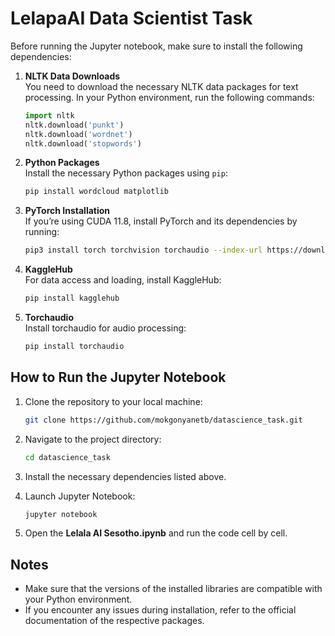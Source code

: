 # LelapaAI Data Scientist Task

Before running the Jupyter notebook, make sure to install the following dependencies:

1. **NLTK Data Downloads**  
   You need to download the necessary NLTK data packages for text processing. In your Python environment, run the following commands:

   ```python
   import nltk
   nltk.download('punkt')
   nltk.download('wordnet')
   nltk.download('stopwords')
   ```

2. **Python Packages**  
   Install the necessary Python packages using `pip`:

   ```bash
   pip install wordcloud matplotlib
   ```

3. **PyTorch Installation**  
   If you’re using CUDA 11.8, install PyTorch and its dependencies by running:

   ```bash
   pip3 install torch torchvision torchaudio --index-url https://download.pytorch.org/whl/cu118
   ```

4. **KaggleHub**  
   For data access and loading, install KaggleHub:

   ```bash
   pip install kagglehub
   ```

5. **Torchaudio**  
   Install torchaudio for audio processing:

   ```bash
   pip install torchaudio
   ```

## How to Run the Jupyter Notebook

1. Clone the repository to your local machine:

   ```bash
   git clone https://github.com/mokgonyanetb/datascience_task.git
   ```

2. Navigate to the project directory:

   ```bash
   cd datascience_task
   ```

3. Install the necessary dependencies listed above.

4. Launch Jupyter Notebook:

   ```bash
   jupyter notebook
   ```

5. Open the **Lelala AI Sesotho.ipynb** and run the code cell by cell.

## Notes

- Make sure that the versions of the installed libraries are compatible with your Python environment.
- If you encounter any issues during installation, refer to the official documentation of the respective packages.